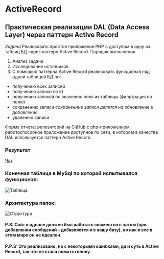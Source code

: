 # ActiveRecord
## Практическая реализации DAL (Data Access Layer) через паттерн Active Record

*Задача* Реализовать простое приложение PHP с доступом в одну из таблиц БД через паттерн Active Record.
Порядок выполнения:
1. Анализ задачи.
2. Исследование источников.
3. С помощью паттерна Active Record реализовать функционал над одной таблицей БД по:
 * получению всех записей
 * получению записи по id
 * получению записей по значению поля из таблицы (фильтрация по полю)
 * сохранению записи _cохранениие записи делится на обновление и добавление_
 * удалению записи

Форма отчета: репозиторий на GitHub с php-приложением, работоспособное приложение доступное по сети, в котором в качестве DAL используется паттерн Active Record.

### Результат
[Чат](http://143.198.70.213:4444/)

### Конечная таблица в MySql по которой испытывался функционал:
![Таблица](https://user-images.githubusercontent.com/91362737/173147398-41546186-886e-4fbc-b743-aa8f503d0a64.png)

### Архитектура папок:
![Структура](https://user-images.githubusercontent.com/91362737/173147797-024ec1ad-2580-4249-8c42-84d72fdd73a1.png)

#### P.S: Сайт в идеале должен был работать совместно с чатом (при добавлении сообщений - добавляется и в нашу базу), но как и все в этом мире он не идеален. 
#### P.P.S: Это реализовано, но с некоторыми ошибками, да и суть в Active Record, так что не стала ломать голову.
